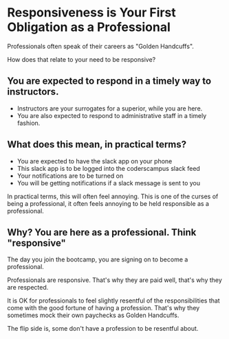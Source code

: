 # Responsiveness is Your First Obligation as a Professional

Professionals often speak of their careers as "Golden Handcuffs".

How does that relate to your need to be responsive?

## You are expected to respond in a timely way to instructors.

- Instructors are your surrogates for a superior, while you are here.
- You are also expected to respond to administrative staff in a timely fashion.

## What does this mean, in practical terms?

- You are expected to have the slack app on your phone
- This slack app is to be logged into the coderscampus slack feed
- Your notifications are to be turned on
- You will be getting notifications if a slack message is sent to you

In practical terms, this will often feel annoying. This is one of the curses of being a professional, it often feels annoying to be held responsible as a professional.

## Why? You are here as a professional. Think "responsive"

The day you join the bootcamp, you are signing on to become a professional.

Professionals are responsive. That's why they are paid well, that's why they are respected.

It is OK for professionals to feel slightly resentful of the responsibilities that come with the good fortune of having a profession. That's why they sometimes mock their own paychecks as Golden Handcuffs.

The flip side is, some don't have a profession to be resentful about.

